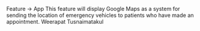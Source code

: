 Feature -> App
This feature will display Google Maps as a system for sending the location of emergency vehicles to patients who have made an appointment.
Weerapat Tusnaimatakul